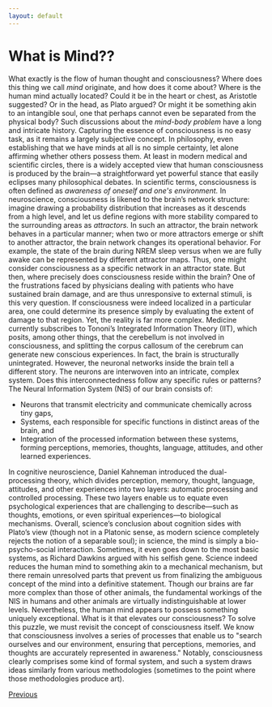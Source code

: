 ```yaml
---
layout: default
---
```


# What is Mind??
What exactly is the flow of human thought and consciousness? Where does this thing we call *mind* originate, and how does it come about? Where is the human mind actually located? Could it be in the heart or chest, as Aristotle suggested? Or in the head, as Plato argued? Or might it be something akin to an intangible soul, one that perhaps cannot even be separated from the physical body? Such discussions about the *mind-body problem* have a long and intricate history. Capturing the essence of consciousness is no easy task, as it remains a largely subjective concept. In philosophy, even establishing that we have minds at all is no simple certainty, let alone affirming whether others possess them. At least in modern medical and scientific circles, there is a widely accepted view that human consciousness is produced by the brain—a straightforward yet powerful stance that easily eclipses many philosophical debates.
In scientific terms, consciousness is often defined as *awareness of oneself and one's environment.* In neuroscience, consciousness is likened to the brain’s network structure: imagine drawing a probability distribution that increases as it descends from a high level, and let us define regions with more stability compared to the surrounding areas as *attractors.* In such an attractor, the brain network behaves in a particular manner; when two or more attractors emerge or shift to another attractor, the brain network changes its operational behavior. For example, the state of the brain during NREM sleep versus when we are fully awake can be represented by different attractor maps. Thus, one might consider consciousness as a specific network in an attractor state.
But then, where precisely does consciousness reside within the brain? One of the frustrations faced by physicians dealing with patients who have sustained brain damage, and are thus unresponsive to external stimuli, is this very question. If consciousness were indeed localized in a particular area, one could determine its presence simply by evaluating the extent of damage to that region. Yet, the reality is far more complex. Medicine currently subscribes to Tononi’s Integrated Information Theory (IIT), which posits, among other things, that the cerebellum is not involved in consciousness, and splitting the corpus callosum of the cerebrum can generate new conscious experiences. In fact, the brain is structurally unintegrated. However, the neuronal networks inside the brain tell a different story. The neurons are interwoven into an intricate, complex system. Does this interconnectedness follow any specific rules or patterns?
The Neural Information System (NIS) of our brain consists of:
- Neurons that transmit electricity and communicate chemically across tiny gaps, 
- Systems, each responsible for specific functions in distinct areas of the brain, and
- Integration of the processed information between these systems, forming perceptions, memories, thoughts, language, attitudes, and other learned experiences.

In cognitive neuroscience, Daniel Kahneman introduced the dual-processing theory, which divides perception, memory, thought, language, attitudes, and other experiences into two layers: automatic processing and controlled processing. These two layers enable us to equate even psychological experiences that are challenging to describe—such as thoughts, emotions, or even spiritual experiences—to biological mechanisms. Overall, science’s conclusion about cognition sides with Plato’s view (though not in a Platonic sense, as modern science completely rejects the notion of a separable soul); in science, the mind is simply a bio-psycho-social interaction. Sometimes, it even goes down to the most basic systems, as Richard Dawkins argued with his selfish gene. Science indeed reduces the human mind to something akin to a mechanical mechanism, but there remain unresolved parts that prevent us from finalizing the ambiguous concept of the mind into a definitive statement. Though our brains are far more complex than those of other animals, the fundamental workings of the NIS in humans and other animals are virtually indistinguishable at lower levels. Nevertheless, the human mind appears to possess something uniquely exceptional. What is it that elevates our consciousness? To solve this puzzle, we must revisit the concept of consciousness itself.
We know that consciousness involves a series of processes that enable us to "search ourselves and our environment, ensuring that perceptions, memories, and thoughts are accurately represented in awareness." Notably, consciousness clearly comprises some kind of formal system, and such a system draws ideas similarly from various methodologies (sometimes to the point where those methodologies produce art).

<div class="pagination">
  <a href="{{ 'P/mind/mind_content.html' | relative_url }}" class="prev-button">Previous</a>
</div>